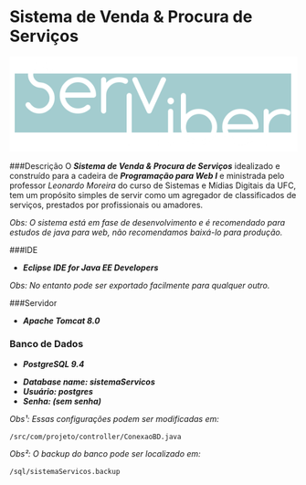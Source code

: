 # Sistema de Venda & Procura de Serviços

![Projeto Logo](/WebContent/img/logo.png)

###Descrição
O ***Sistema de Venda & Procura de Serviços*** idealizado e construído para a cadeira de ***Programação para Web I*** e ministrada pelo professor *Leonardo Moreira* do curso de Sistemas e Mídias Digitais da UFC, tem um propósito simples de servir como um agregador de classificados de serviços, prestados por profissionais ou amadores.

*Obs: O sistema está em fase de desenvolvimento e é recomendado para estudos de java para web, não recomendamos baixá-lo para produção.*

###IDE

* ***Eclipse IDE for Java EE Developers***

*Obs: No entanto pode ser exportado facilmente para qualquer outro.*

###Servidor

* ***Apache Tomcat 8.0***

### Banco de Dados

* ***PostgreSQL 9.4***

 - ***Database name: sistemaServicos***
 - ***Usuário: postgres***
 - ***Senha: (sem senha)***

*Obs¹: Essas configurações podem ser modificadas em:*

	/src/com/projeto/controller/ConexaoBD.java
	
*Obs²: O backup do banco pode ser localizado em:*

	/sql/sistemaServicos.backup
